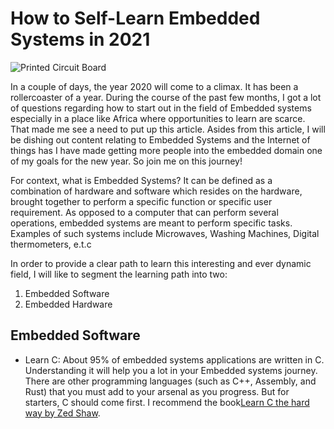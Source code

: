 # How to Self-Learn Embedded Systems in 2021

![Printed Circuit Board](https://i.imgur.com/WJPItsO.jpg)

In a couple of days, the year 2020 will come to a climax. It has been a rollercoaster of a year. During the course of the past few months, I got a lot of questions regarding how to start out in the field of Embedded systems especially in a place like Africa where opportunities to learn are scarce. That made me see a need to put up this article. Asides from this article, I will be dishing out content relating to Embedded Systems and the Internet of things has I have made getting more people into the embedded domain one of my goals for the new year. So join me on this journey!

For context, what is Embedded Systems? It can be defined as a combination of hardware and software which resides on the hardware, brought together to perform a specific function or specific user requirement. As opposed to a computer that can perform several operations, embedded systems are meant to perform specific tasks. Examples of such systems include Microwaves, Washing Machines, Digital thermometers, e.t.c

In order to provide a clear path to learn this interesting and ever dynamic field, I will like to segment the learning path into two:

1. Embedded Software
1. Embedded Hardware

## Embedded Software

* Learn C: About 95% of embedded systems applications are written in C. Understanding it will help you a lot in your Embedded systems journey. There are other programming languages (such as C++, Assembly, and Rust) that you must add to your arsenal as you progress. But for starters, C should come first. I recommend the book[Learn C the hard way by Zed Shaw](https://https://www.amazon.com/Learn-Hard-Way-Practical-Computational/dp/0321884922).

